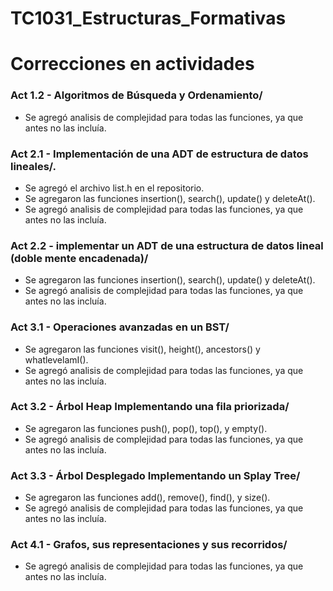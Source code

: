 # TC1031_Estructuras_Formativas

# Correcciones en actividades
 ### Act 1.2 - Algoritmos de Búsqueda y Ordenamiento/
 
* Se agregó analisis de complejidad para todas las funciones, ya que antes no las incluía. 
 
 ### Act 2.1 - Implementación de una ADT de estructura de datos lineales/.
 
* Se agregó el archivo list.h en el repositorio.
* Se agregaron las funciones insertion(), search(), update() y deleteAt().
* Se agregó analisis de complejidad para todas las funciones, ya que antes no las incluía. 

 ### Act 2.2 - implementar un ADT de una estructura de datos lineal (doble mente encadenada)/
 
* Se agregaron las funciones insertion(), search(), update() y deleteAt().
* Se agregó analisis de complejidad para todas las funciones, ya que antes no las incluía. 

 ### Act 3.1 - Operaciones avanzadas en un BST/ 
* Se agregaron las funciones visit(), height(), ancestors() y whatlevelamI(). 
* Se agregó analisis de complejidad para todas las funciones, ya que antes no las incluía. 
 
 ### Act 3.2 - Árbol Heap Implementando una fila priorizada/
 
* Se agregaron las funciones push(), pop(), top(), y empty().
* Se agregó analisis de complejidad para todas las funciones, ya que antes no las incluía. 
  
 ### Act 3.3 - Árbol Desplegado Implementando un Splay Tree/
 
* Se agregaron las funciones add(), remove(), find(), y size().  
* Se agregó analisis de complejidad para todas las funciones, ya que antes no las incluía. 
 
 ### Act 4.1 - Grafos, sus representaciones y sus recorridos/
 
* Se agregó analisis de complejidad para todas las funciones, ya que antes no las incluía. 





 
 
